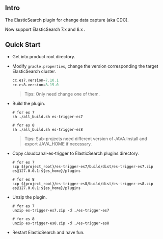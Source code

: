## Intro

The ElasticSearch plugin for change data capture (aka CDC).

Now support ElasticSearch 7.x and 8.x .

## Quick Start

- Get into product root directory.

- Modify `gradle.properties`, change the version corresponding the target ElasticSearch cluster.

  ```sql
  cc.es7.version=7.10.1
  cc.es8.version=8.15.0
  ```
  > Tips: Only need change one of them.

- Build the plugin.

  ```shell
  # for es 7
  sh ./all_build.sh es-trigger-es7
  
  # for es 8
  sh ./all_build.sh es-trigger-es8
  ```
  > Tips: Sub-projects need different version of JAVA.Install and export JAVA_HOME if necessary.

- Copy cloudcanal-es-trigger to ElasticSearch plugins directory.
  
  ```shell
  # for es 7
  scp ${project_root}/es-trigger-es7/build/dist/es-trigger-es7.zip es@127.0.0.1:${es_home}/plugins
  
  # for es 8
  scp ${project_root}/es-trigger-es8/build/dist/es-trigger-es8.zip es@127.0.0.1:${es_home}/plugins
  ```

- Unzip the plugin.

  ```shell
  # for es 7
  unzip es-trigger-es7.zip -d ./es-trigger-es7
  
  # for es 8
  unzip es-trigger-es8.zip -d ./es-trigger-es8
  ```
  
- Restart ElasticSearch and have fun.
